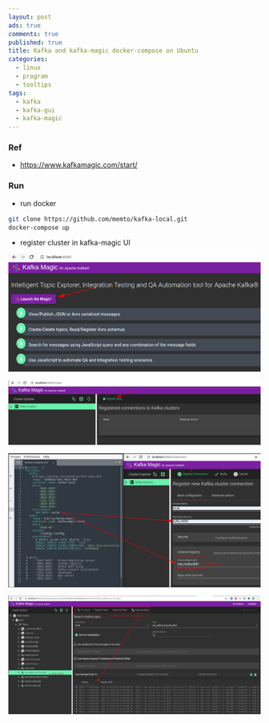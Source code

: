 ```yaml
---
layout: post
ads: true
comments: true
published: true
title: Kafka and kafka-magic docker-compose on Ubuntu
categories:
  - linux
  - program
  - tooltips
tags:
  - kafka
  - kafka-gui
  - kafka-magic
---
```

### Ref
- https://www.kafkamagic.com/start/

### Run
- run docker

```bash
git clone https://github.com/memto/kafka-local.git
docker-compose up
```

- register cluster in kafka-magic UI

![launch-kafka-magic](https://raw.githubusercontent.com/memto/kafka-local/main/docs/launch.png)

![register-cluster](https://raw.githubusercontent.com/memto/kafka-local/main/docs/register-cluster.png)

![register-cluster-info](https://raw.githubusercontent.com/memto/kafka-local/main/docs/register-cluster-info.png)

![using](https://raw.githubusercontent.com/memto/kafka-local/main/docs/using.png)
